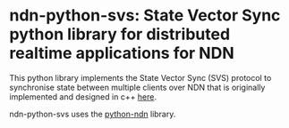 # ndn-python-svs: State Vector Sync python library for distributed realtime applications for NDN

This python library implements the State Vector Sync (SVS) protocol to synchronise state between multiple clients over NDN that is originally implemented and designed in c++ [here](https://github.com/named-data/ndn-svs).


ndn-python-svs uses the [python-ndn](https://github.com/named-data/python-ndn) library.
